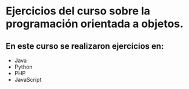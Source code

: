 # Ejercicios del curso sobre la programación orientada a objetos.

## En este curso se realizaron ejercicios en:
* Java
* Python
* PHP
* JavaScript
